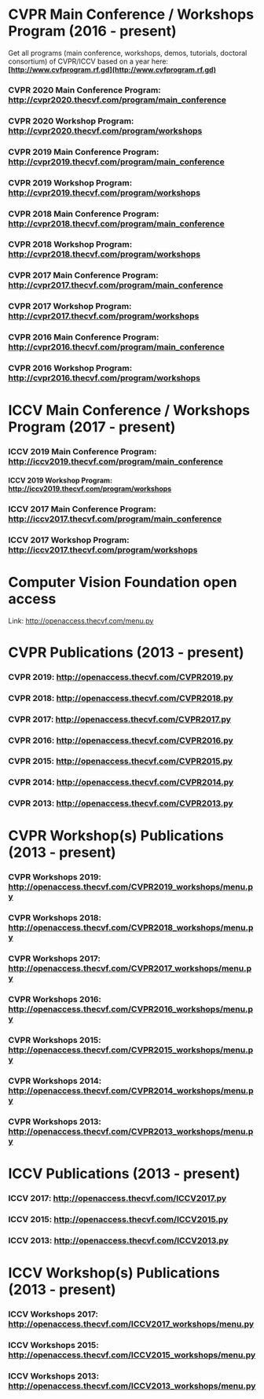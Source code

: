 # CVPR Main Conference / Workshops Program (2016 - present)

Get all programs (main conference, workshops, demos, tutorials, doctoral consortium) of CVPR/ICCV based on a year here: **[http://www.cvfprogram.rf.gd](http://www.cvfprogram.rf.gd)** 



### CVPR 2020 Main Conference Program: http://cvpr2020.thecvf.com/program/main_conference

### CVPR 2020 Workshop Program: http://cvpr2020.thecvf.com/program/workshops

### CVPR 2019 Main Conference Program: http://cvpr2019.thecvf.com/program/main_conference

### CVPR 2019 Workshop Program: http://cvpr2019.thecvf.com/program/workshops

### CVPR 2018 Main Conference Program: http://cvpr2018.thecvf.com/program/main_conference

### CVPR 2018 Workshop Program: http://cvpr2018.thecvf.com/program/workshops

### CVPR 2017 Main Conference Program: http://cvpr2017.thecvf.com/program/main_conference

### CVPR 2017 Workshop Program: http://cvpr2017.thecvf.com/program/workshops

### CVPR 2016 Main Conference Program: http://cvpr2016.thecvf.com/program/main_conference

### CVPR 2016 Workshop Program: http://cvpr2016.thecvf.com/program/workshops

# ICCV Main Conference /  Workshops Program (2017 - present)

### ICCV 2019 Main Conference Program: http://iccv2019.thecvf.com/program/main_conference

#### ICCV 2019 Workshop Program: http://iccv2019.thecvf.com/program/workshops

### ICCV 2017 Main Conference Program: http://iccv2017.thecvf.com/program/main_conference

### ICCV 2017 Workshop Program: http://iccv2017.thecvf.com/program/workshops

# Computer Vision Foundation open access 

Link: http://openaccess.thecvf.com/menu.py

# CVPR Publications (2013 - present)

### CVPR 2019: http://openaccess.thecvf.com/CVPR2019.py

### CVPR 2018: http://openaccess.thecvf.com/CVPR2018.py

### CVPR 2017: http://openaccess.thecvf.com/CVPR2017.py

### CVPR 2016: http://openaccess.thecvf.com/CVPR2016.py

### CVPR 2015: http://openaccess.thecvf.com/CVPR2015.py

### CVPR 2014: http://openaccess.thecvf.com/CVPR2014.py

### CVPR 2013: http://openaccess.thecvf.com/CVPR2013.py 

# CVPR Workshop(s) Publications (2013 - present)

### CVPR Workshops 2019: http://openaccess.thecvf.com/CVPR2019_workshops/menu.py

### CVPR Workshops 2018: http://openaccess.thecvf.com/CVPR2018_workshops/menu.py

### CVPR Workshops 2017: http://openaccess.thecvf.com/CVPR2017_workshops/menu.py

### CVPR Workshops 2016: http://openaccess.thecvf.com/CVPR2016_workshops/menu.py

### CVPR Workshops 2015: http://openaccess.thecvf.com/CVPR2015_workshops/menu.py

### CVPR Workshops 2014: http://openaccess.thecvf.com/CVPR2014_workshops/menu.py

### CVPR Workshops 2013: http://openaccess.thecvf.com/CVPR2013_workshops/menu.py 

# ICCV Publications (2013 - present)

### ICCV 2017: http://openaccess.thecvf.com/ICCV2017.py

### ICCV 2015: http://openaccess.thecvf.com/ICCV2015.py

### ICCV 2013: http://openaccess.thecvf.com/ICCV2013.py

# ICCV Workshop(s) Publications (2013 - present)

### ICCV Workshops 2017: http://openaccess.thecvf.com/ICCV2017_workshops/menu.py

### ICCV Workshops 2015: http://openaccess.thecvf.com/ICCV2015_workshops/menu.py

### ICCV Workshops 2013: http://openaccess.thecvf.com/ICCV2013_workshops/menu.py
